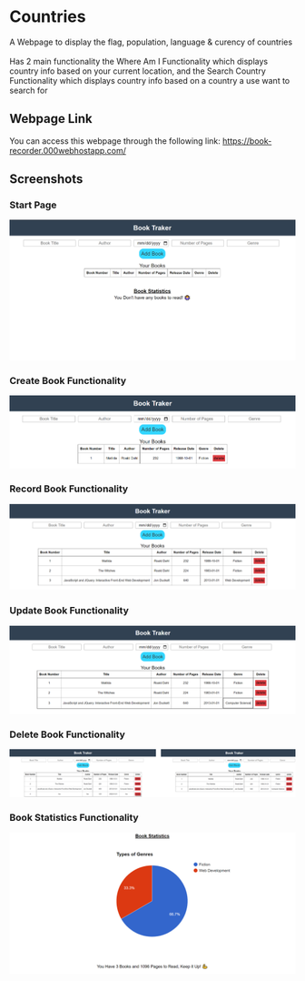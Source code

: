# Countries
A Webpage to display the flag, population, language & curency of countries \
\
Has 2 main functionality the Where Am I Functionality which displays country info based on your current location, and the Search Country Functionality which displays country info based on a country a use want to search for

## Webpage Link
You can access this webpage through the following link: https://book-recorder.000webhostapp.com/

## Screenshots

### Start Page
![App Screenshot](https://github.com/youssef-gerges-ramzy-mokhtar/Book-Recorder-Website/blob/main/Screenshoots/1.png?raw=true)

### Create Book Functionality
![App Screenshot](https://github.com/youssef-gerges-ramzy-mokhtar/Book-Recorder-Website/blob/main/Screenshoots/2.png?raw=true)

### Record Book Functionality
![App Screenshot](https://github.com/youssef-gerges-ramzy-mokhtar/Book-Recorder-Website/blob/main/Screenshoots/3.png?raw=true)

### Update Book Functionality
![App Screenshot](https://github.com/youssef-gerges-ramzy-mokhtar/Book-Recorder-Website/blob/main/Screenshoots/4.png?raw=true)

### Delete Book Functionality
![App Screenshot](https://github.com/youssef-gerges-ramzy-mokhtar/Book-Recorder-Website/blob/main/Screenshoots/5.png?raw=true)

### Book Statistics Functionality
![App Screenshot](https://github.com/youssef-gerges-ramzy-mokhtar/Book-Recorder-Website/blob/main/Screenshoots/6.png?raw=true)

